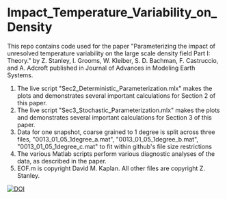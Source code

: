 # Impact_Temperature_Variability_on_Density
This repo contains code used for the paper "Parameterizing the impact of unresolved temperature variability on the large scale density field Part I: Theory."
by Z. Stanley,  I. Grooms, W. Kleiber, S. D. Bachman, F. Castruccio, and A. Adcroft published in Journal of Advances in Modeling Earth Systems.

1. The live script "Sec2_Deterministic_Parameterization.mlx" makes the plots and demonstrates several important calculations for Section 2 of this paper. 
2. The live script "Sec3_Stochastic_Parameterization.mlx" makes the plots and demonstrates several important calculations for Section 3 of this paper. 
3. Data for one snapshot, coarse grained to 1 degree is split across three files, "0013_01_05_1degree_a.mat", "0013_01_05_1degree_b.mat", 
   "0013_01_05_1degree_c.mat" to fit within github's file size restrictions 
4. The various Matlab scripts perform various diagnostic analyses of the data, as described in the paper.
5. EOF.m is copyright David M. Kaplan. All other files are copyright Z. Stanley.

[![DOI](https://zenodo.org/badge/261837922.svg)](https://zenodo.org/badge/latestdoi/261837922)
